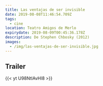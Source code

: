 ```yaml
---
title: Las ventajas de ser invisible
date: 2019-08-08T11:46:54.709Z
tags:
  - cine
location: Teatro Amigos de Merlo
expirydate: 2019-08-09T00:45:36.178Z
description: De Stephen Chbosky (2012)
images:
  - /img/las-ventajas-de-ser-invisible.jpg
---
```

## Trailer

{{< yt U98NtlAvHl8 >}}
